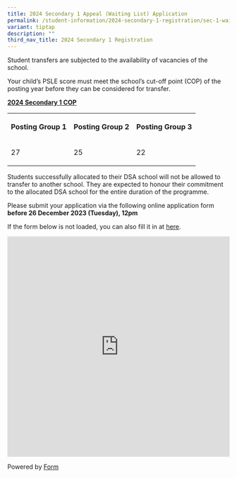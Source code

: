 ```yaml
---
title: 2024 Secondary 1 Appeal (Waiting List) Application
permalink: /student-information/2024-secondary-1-registration/sec-1-waiting-list/
variant: tiptap
description: ""
third_nav_title: 2024 Secondary 1 Registration
---
```

<p>Student transfers are subjected to the availability of vacancies of the school.</p><p>Your child’s PSLE score must meet the school’s cut-off point (COP) of the posting year before they can be considered for transfer.</p><p><strong><u>2024 Secondary 1 COP</u></strong></p><table><tbody><tr><th rowspan="1" colspan="1"><p>Posting Group 1</p></th><th rowspan="1" colspan="1"><p>Posting Group 2</p></th><th rowspan="1" colspan="1"><p>Posting Group 3</p></th></tr><tr><td rowspan="1" colspan="1"><p>27</p></td><td rowspan="1" colspan="1"><p>25</p></td><td rowspan="1" colspan="1"><p>22</p></td></tr></tbody></table><p>Students successfully allocated to their DSA school will not be allowed to transfer to another school. They are expected to honour their commitment to the allocated DSA school for the entire duration of the programme.</p><p>Please submit your application via the following online application form <strong>before 26 December 2023 (Tuesday), 12pm</strong></p><p>If the form below is not loaded, you can also fill it in at <a href="https://form.gov.sg/65768a54acf6ae0012e80e0a" rel="noopener noreferrer nofollow" target="_blank">here</a>.</p><div class="iframe-wrapper"><iframe style="width: 100%; height: 500px" allowfullscreen="true" frameborder="0" src="https://form.gov.sg/65768a54acf6ae0012e80e0a"></iframe></div><p>Powered by <a href="https://form.gov.sg" rel="noopener noreferrer nofollow" target="_blank">Form</a></p><p></p><p></p>